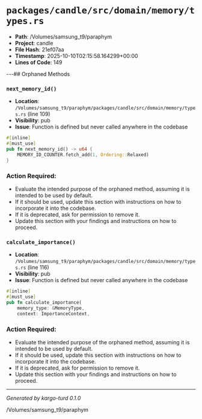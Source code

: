 # `packages/candle/src/domain/memory/types.rs`

- **Path**: /Volumes/samsung_t9/paraphym
- **Project**: candle
- **File Hash**: 21ef07aa  
- **Timestamp**: 2025-10-10T02:15:58.164299+00:00  
- **Lines of Code**: 149

---## Orphaned Methods


### `next_memory_id()`

- **Location**: `/Volumes/samsung_t9/paraphym/packages/candle/src/domain/memory/types.rs` (line 109)
- **Visibility**: pub
- **Issue**: Function is defined but never called anywhere in the codebase

```rust
#[inline]
#[must_use]
pub fn next_memory_id() -> u64 {
    MEMORY_ID_COUNTER.fetch_add(1, Ordering::Relaxed)
}
```

### Action Required:

- Evaluate the intended purpose of the orphaned method, assuming it is intended to be used by default.
- If it should be used, update this section with instructions on how to incorporate it into the codebase.
- If it is deprecated, ask for permission to remove it.
- Update this section with your findings and instructions on how to proceed.


### `calculate_importance()`

- **Location**: `/Volumes/samsung_t9/paraphym/packages/candle/src/domain/memory/types.rs` (line 116)
- **Visibility**: pub
- **Issue**: Function is defined but never called anywhere in the codebase

```rust
#[inline]
#[must_use]
pub fn calculate_importance(
    memory_type: &MemoryType,
    context: ImportanceContext,
```

### Action Required:

- Evaluate the intended purpose of the orphaned method, assuming it is intended to be used by default.
- If it should be used, update this section with instructions on how to incorporate it into the codebase.
- If it is deprecated, ask for permission to remove it.
- Update this section with your findings and instructions on how to proceed.

---

*Generated by kargo-turd 0.1.0*

/Volumes/samsung_t9/paraphym
